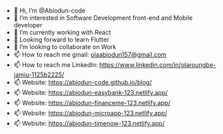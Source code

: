 - 👋 Hi, I’m @Abiodun-code
- 👀 I’m interested in Software Development front-end and Mobile developer
- 🌱 I’m currently working with React
- 🌱 Looking forward to learn Flutter
- 💞️ I’m looking to collaborate on Work
- 📫 How to reach me gmail: olaabiodun157@gmail.com
- 📫 How to reach me LinkedIn: https://www.linkedin.com/in/olaroungbe-jamiu-1125b2225/
- 📫 Website: https://abiodun-code.github.io/blog/
- 📫 Website: https://abiodun-easybank-123.netlify.app/
- 📫 Website: https://abiodun-financeme-123.netlify.app/
- 📫 Website: https://abiodun-microapp-123.netlify.app/
- 📫 Website: https://abiodun-timenow-123.netlify.app/
<!---
Junior Software Developer/Engineer with 1/2 Year Experience in Information Technology with Experience in Building real world Project and Solving world Problem in I.T world.
Experience: HTML, CSS, JavaScript, React, Bootstrap, Tailwind CSS.
--->
